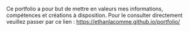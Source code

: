 Ce portfolio a pour but de mettre en valeurs mes informations, compétences et créations à disposition.
Pour le consulter directement veuillez passer par ce lien : https://ethanlacomme.github.io/portfolio/

